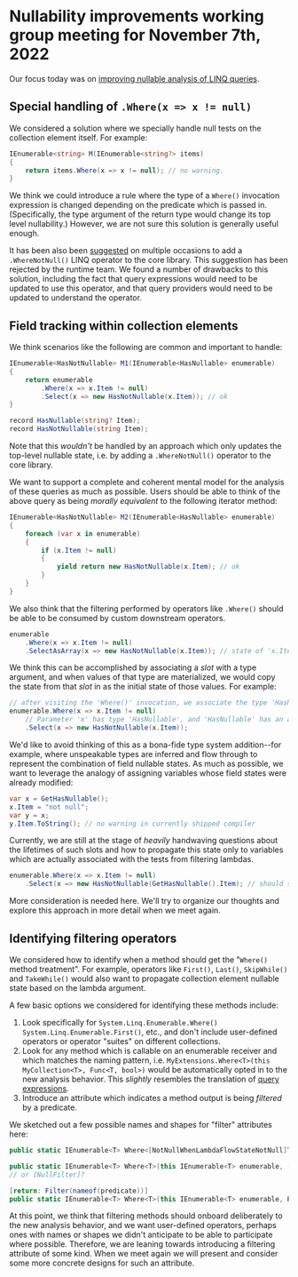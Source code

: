 # Nullability improvements working group meeting for November 7th, 2022

Our focus today was on [improving nullable analysis of LINQ queries](https://github.com/dotnet/roslyn/issues/37468).

## Special handling of `.Where(x => x != null)`

We considered a solution where we specially handle null tests on the collection element itself. For example:

```cs
IEnumerable<string> M(IEnumerable<string?> items)
{
    return items.Where(x => x != null); // no warning.
}
```

We think we could introduce a rule where the type of a `Where()` invocation expression is changed depending on the predicate which is passed in. (Specifically, the type argument of the return type would change its top level nullability.) However, we are not sure this solution is generally useful enough.

It has been also been [suggested](https://github.com/dotnet/runtime/issues/30381) on multiple occasions to add a `.WhereNotNull()` LINQ operator to the core library. This suggestion has been rejected by the runtime team. We found a number of drawbacks to this solution, including the fact that query expressions would need to be updated to use this operator, and that query providers would need to be updated to understand the operator.

## Field tracking within collection elements

We think scenarios like the following are common and important to handle:

```cs
IEnumerable<HasNotNullable> M1(IEnumerable<HasNullable> enumerable)
{
    return enumerable
        .Where(x => x.Item != null)
        .Select(x => new HasNotNullable(x.Item)); // ok
}

record HasNullable(string? Item);
record HasNotNullable(string Item);
```

Note that this *wouldn't* be handled by an approach which only updates the top-level nullable state, i.e. by adding a `.WhereNotNull()` operator to the core library.

We want to support a complete and coherent mental model for the analysis of these queries as much as possible. Users should be able to think of the above query as being *morally equivalent* to the following iterator method:

```cs
IEnumerable<HasNotNullable> M2(IEnumerable<HasNullable> enumerable)
{
    foreach (var x in enumerable)
    {
        if (x.Item != null)
        {
            yield return new HasNotNullable(x.Item); // ok
        }
    }
}
```

We also think that the filtering performed by operators like `.Where()` should be able to be consumed by custom downstream operators.

```cs
enumerable
    .Where(x => x.Item != null)
    .SelectAsArray(x => new HasNotNullable(x.Item)); // state of 'x.Item' is still propagated, although it seems like the compiler can't make a hard assumption that this lambda is operating on the collection element.
```

We think this can be accomplished by associating a *slot* with a type argument, and when values of that type are materialized, we would copy the state from that *slot* in as the initial state of those values. For example:

```cs
// after visiting the 'Where()' invocation, we associate the type 'HasNullable' with a slot representing the when-true branch of 'x.Item != null' in the lambda.
enumerable.Where(x => x.Item != null)
    // Parameter 'x' has type 'HasNullable', and 'HasNullable' has an associated slot. We copy this slot as the initial state of the parameter.
    .Select(x => new HasNotNullable(x.Item));
```

We'd like to avoid thinking of this as a bona-fide type system addition--for example, where unspeakable types are inferred and flow through to represent the combination of field nullable states. As much as possible, we want to leverage the analogy of assigning variables whose field states were already modified:

```cs
var x = GetHasNullable();
x.Item = "not null";
var y = x;
y.Item.ToString(); // no warning in currently shipped compiler
```

Currently, we are still at the stage of *heavily* handwaving questions about the lifetimes of such slots and how to propagate this state only to variables which are actually associated with the tests from filtering lambdas.

```cs
enumerable.Where(x => x.Item != null)
    .Select(x => new HasNotNullable(GetHasNullable().Item); // should still warn, since we didn't test the return value of 'GetHasNullable()'.
```

More consideration is needed here. We'll try to organize our thoughts and explore this approach in more detail when we meet again.

## Identifying filtering operators

We considered how to identify when a method should get the "`Where()` method treatment". For example, operators like `First()`, `Last()`, `SkipWhile()` and `TakeWhile()` would also want to propagate collection element nullable state based on the lambda argument.

A few basic options we considered for identifying these methods include:
1. Look specifically for `System.Linq.Enumerable.Where()` `System.Linq.Enumerable.First()`, etc., and don't include user-defined operators or operator "suites" on different collections.
2. Look for any method which is callable on an enumerable receiver and which matches the naming pattern, i.e. `MyExtensions.Where<T>(this MyCollection<T>, Func<T, bool>)` would be automatically opted in to the new analysis behavior. This *slightly* resembles the translation of [query expressions](https://github.com/dotnet/csharpstandard/blob/draft-v7/standard/expressions.md#1118-query-expressions).
3. Introduce an attribute which indicates a method output is being *filtered* by a predicate.

We sketched out a few possible names and shapes for "filter" attributes here:
```cs
public static IEnumerable<T> Where<[NotNullWhenLambdaFlowStateNotNull]T>(this IEnumerable<T> enumerable, Predicate<T> predicate);

public static IEnumerable<T> Where<T>(this IEnumerable<T> enumerable, [Filter] Predicate<T> predicate);
// or [NullFilter]?

[return: Filter(nameof(predicate))]
public static IEnumerable<T> Where<T>(this IEnumerable<T> enumerable, Predicate<T> predicate);
```

At this point, we think that filtering methods should onboard deliberately to the new analysis behavior, and we want user-defined operators, perhaps ones with names or shapes we didn't anticipate to be able to participate where possible. Therefore, we are leaning towards introducing a filtering attribute of some kind. When we meet again we will present and consider some more concrete designs for such an attribute.
